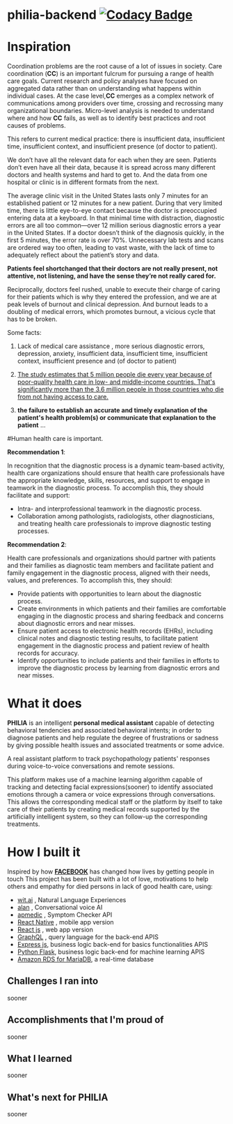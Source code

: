 # philia-backend [![Codacy Badge](https://app.codacy.com/project/badge/Grade/01efe88910f04681a0da5d02cce076c2)](https://www.codacy.com?utm_source=github.com&amp;utm_medium=referral&amp;utm_content=Phil-Jayz/philia-webmin&amp;utm_campaign=Badge_Grade)

# Inspiration

Coordination problems are the root cause of a lot of issues in society. Care coordination (**CC**) is an important fulcrum for pursuing a range of health care goals. Current research and policy analyses have focused on aggregated data rather than on understanding what happens within individual cases. At the case level,**CC** emerges as a complex network of communications among providers over time, crossing and recrossing many organizational boundaries. Micro-level analysis is needed to understand where and how **CC** fails, as well as to identify best practices and root causes of problems.

This refers to current medical practice: there is insufficient data, insufficient time, insufficient context, and insufficient presence (of doctor to patient).

We don’t have all the relevant data for each when they are seen. Patients don’t even have all their data, because it is spread across many different doctors and health systems and hard to get to. And the data from one hospital or clinic is in different formats from the next.

The average clinic visit in the United States lasts only 7 minutes for an established patient or 12 minutes for a new patient. During that very limited time, there is little eye-to-eye contact because the doctor is preoccupied entering data at a keyboard. In that minimal time with distraction, diagnostic errors are all too common—over 12 million serious diagnostic errors a year in the United States. If a doctor doesn’t think of the diagnosis quickly, in the first 5 minutes, the error rate is over 70%. Unnecessary lab tests and scans are ordered way too often, leading to vast waste, with the lack of time to adequately reflect about the patient’s story and data.

**Patients feel shortchanged that their doctors are not really present, not attentive, not listening, and have the sense they’re not really cared for.**

Reciprocally, doctors feel rushed, unable to execute their charge of caring for their patients which is why they entered the profession, and we are at peak levels of burnout and clinical depression. And burnout leads to a doubling of medical errors, which promotes burnout, a vicious cycle that has to be broken.

Some facts:

1.  Lack of medical care assistance , more serious diagnostic errors, depression, anxiety, insufficient data, insufficient time, insufficient context, insufficient presence and  (of doctor to patient) 

2.  [The study estimates that 5 million people die every year because of poor-quality health care in low- and middle-income countries. That's significantly more than the 3.6 million people in those countries who die from not having access to care.](https://www.npr.org/sections/goatsandsoda/2018/09/05/644928153/what-kills-5-million-people-a-year-its-not-just-disease)

3.  **the failure to  establish an accurate and timely explanation of the patient's health problem(s) or communicate that explanation to the patient** ...

#Human health care is important.

**Recommendation 1**: 

In recognition that the diagnostic process is a dynamic team-based activity, health care organizations should ensure that health care professionals have the appropriate knowledge, skills, resources, and support to engage in teamwork in the diagnostic process. To accomplish this, they should facilitate and support:

- Intra- and interprofessional teamwork in the diagnostic process.
- Collaboration among pathologists, radiologists, other diagnosticians, and treating health care professionals to improve diagnostic testing processes.
 
**Recommendation 2**: 

Health care professionals and organizations should partner with patients and their families as diagnostic team members and facilitate patient and family engagement in the diagnostic process, aligned with their needs, values, and preferences. To accomplish this, they should:

- Provide patients with opportunities to learn about the diagnostic process.
- Create environments in which patients and their families are comfortable engaging in the diagnostic process and sharing feedback and concerns about diagnostic errors and near misses.
- Ensure patient access to electronic health records (EHRs), including clinical notes and diagnostic testing results, to facilitate patient engagement in the diagnostic process and patient review of health records for accuracy.<br /> 
- Identify opportunities to include patients and their families in efforts to improve the diagnostic process by learning from diagnostic errors and near misses.

# What it does

**PHILIA** is an intelligent **personal medical assistant** capable of detecting behavioral tendencies and associated behavioral intents; in order to diagnose patients and help regulate the degree of frustrations or sadness by giving possible health issues and associated treatments or some advice.

A real assistant platform to track psychopathology patients' responses during voice-to-voice conversations and remote sessions.

This platform makes use of a machine learning algorithm capable of tracking and detecting facial expressions(sooner)   to identify associated emotions through a camera or voice expressions through conversations. This allows the corresponding medical staff or the platform by itself to take care of their patients by creating medical records supported by the artificially intelligent system, so they can follow-up the corresponding treatments.

# How I built it

Inspired by how [**FACEBOOK**](https://facebook.com) has changed how lives by getting people in touch
This project has been built with a lot of love, motivations to help others and empathy for died persons in lack of good health care, using:

- [wit.ai](https://wit.ai/) , Natural Language Experiences
- [alan](https://alan.app/) , Conversational voice AI
- [apmedic](https://apimedic.com/) , Symptom Checker API
- [React Native](https://reactnative.dev/) , mobile app version
- [React js](https://reactjs.org/) , web app version
- [GraphQL](https://graphql.org/) , query language for the back-end APIS
- [Express js](https://expressjs.com/), business logic back-end for basics functionalities APIS
- [Python Flask](https://expressjs.com/), business logic back-end for machine learning APIS
- [Amazon RDS for MariaDB](https://aws.amazon.com/rds/mariadb/), a real-time database


## Challenges I ran into
sooner

## Accomplishments that I'm proud of
sooner

## What I learned
sooner

## What's next for PHILIA
sooner